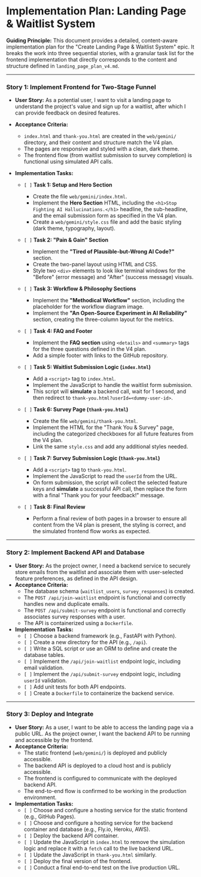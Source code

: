# Implementation Plan: Landing Page & Waitlist System

**Guiding Principle:** This document provides a detailed, content-aware implementation plan for the "Create Landing Page & Waitlist System" epic. It breaks the work into three sequential stories, with a granular task list for the frontend implementation that directly corresponds to the content and structure defined in `landing_page_plan_v4.md`.

---

### **Story 1: Implement Frontend for Two-Stage Funnel**

*   **User Story:** As a potential user, I want to visit a landing page to understand the project's value and sign up for a waitlist, after which I can provide feedback on desired features.
*   **Acceptance Criteria:**
    *   `index.html` and `thank-you.html` are created in the `web/gemini/` directory, and their content and structure match the V4 plan.
    *   The pages are responsive and styled with a clean, dark theme.
    *   The frontend flow (from waitlist submission to survey completion) is functional using simulated API calls.
*   **Implementation Tasks:**

    *   `[ ]` **Task 1: Setup and Hero Section**
        *   Create the file `web/gemini/index.html`.
        *   Implement the **Hero Section** HTML, including the `<h1>Stop Fighting AI Hallucinations.</h1>` headline, the sub-headline, and the email submission form as specified in the V4 plan.
        *   Create a `web/gemini/style.css` file and add the basic styling (dark theme, typography, layout).

    *   `[ ]` **Task 2: "Pain & Gain" Section**
        *   Implement the **"Tired of Plausible-but-Wrong AI Code?"** section.
        *   Create the two-panel layout using HTML and CSS.
        *   Style two `<div>` elements to look like terminal windows for the "Before" (error message) and "After" (success message) visuals.

    *   `[ ]` **Task 3: Workflow & Philosophy Sections**
        *   Implement the **"Methodical Workflow"** section, including the placeholder for the workflow diagram image.
        *   Implement the **"An Open-Source Experiment in AI Reliability"** section, creating the three-column layout for the metrics.

    *   `[ ]` **Task 4: FAQ and Footer**
        *   Implement the **FAQ section** using `<details>` and `<summary>` tags for the three questions defined in the V4 plan.
        *   Add a simple footer with links to the GitHub repository.

    *   `[ ]` **Task 5: Waitlist Submission Logic (`index.html`)**
        *   Add a `<script>` tag to `index.html`.
        *   Implement the JavaScript to handle the waitlist form submission.
        *   This script will **simulate** a backend call, wait for 1 second, and then redirect to `thank-you.html?userId=<dummy-user-id>`.

    *   `[ ]` **Task 6: Survey Page (`thank-you.html`)**
        *   Create the file `web/gemini/thank-you.html`.
        *   Implement the HTML for the "Thank You & Survey" page, including the categorized checkboxes for all future features from the V4 plan.
        *   Link the same `style.css` and add any additional styles needed.

    *   `[ ]` **Task 7: Survey Submission Logic (`thank-you.html`)**
        *   Add a `<script>` tag to `thank-you.html`.
        *   Implement the JavaScript to read the `userId` from the URL.
        *   On form submission, the script will collect the selected feature keys and **simulate** a successful API call, then replace the form with a final "Thank you for your feedback!" message.

    *   `[ ]` **Task 8: Final Review**
        *   Perform a final review of both pages in a browser to ensure all content from the V4 plan is present, the styling is correct, and the simulated frontend flow works as expected.

---

### **Story 2: Implement Backend API and Database**

*   **User Story:** As the project owner, I need a backend service to securely store emails from the waitlist and associate them with user-selected feature preferences, as defined in the API design.
*   **Acceptance Criteria:**
    *   The database schema (`waitlist_users`, `survey_responses`) is created.
    *   The `POST /api/join-waitlist` endpoint is functional and correctly handles new and duplicate emails.
    *   The `POST /api/submit-survey` endpoint is functional and correctly associates survey responses with a user.
    *   The API is containerized using a `Dockerfile`.
*   **Implementation Tasks:**
    *   `[ ]` Choose a backend framework (e.g., FastAPI with Python).
    *   `[ ]` Create a new directory for the API (e.g., `/api`).
    *   `[ ]` Write a SQL script or use an ORM to define and create the database tables.
    *   `[ ]` Implement the `/api/join-waitlist` endpoint logic, including email validation.
    *   `[ ]` Implement the `/api/submit-survey` endpoint logic, including `userId` validation.
    *   `[ ]` Add unit tests for both API endpoints.
    *   `[ ]` Create a `Dockerfile` to containerize the backend service.

---

### **Story 3: Deploy and Integrate**

*   **User Story:** As a user, I want to be able to access the landing page via a public URL. As the project owner, I want the backend API to be running and accessible by the frontend.
*   **Acceptance Criteria:**
    *   The static frontend (`web/gemini/`) is deployed and publicly accessible.
    *   The backend API is deployed to a cloud host and is publicly accessible.
    *   The frontend is configured to communicate with the deployed backend API.
    *   The end-to-end flow is confirmed to be working in the production environment.
*   **Implementation Tasks:**
    *   `[ ]` Choose and configure a hosting service for the static frontend (e.g., GitHub Pages).
    *   `[ ]` Choose and configure a hosting service for the backend container and database (e.g., Fly.io, Heroku, AWS).
    *   `[ ]` Deploy the backend API container.
    *   `[ ]` Update the JavaScript in `index.html` to remove the simulation logic and replace it with a `fetch` call to the live backend URL.
    *   `[ ]` Update the JavaScript in `thank-you.html` similarly.
    *   `[ ]` Deploy the final version of the frontend.
    *   `[ ]` Conduct a final end-to-end test on the live production URL.
